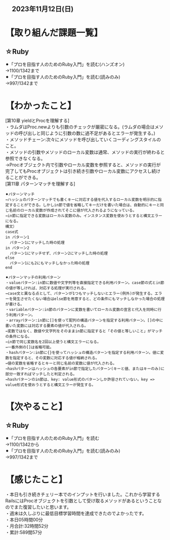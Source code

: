 ## 　2023年11月12日(日)
# 【取り組んだ課題一覧】
## ☆Ruby
⚫︎「プロを目指す人のためのRuby入門」を読む(ハンズオン)<br>
→1100/1342まで<br>
⚫︎「プロを目指す人のためのRuby入門」を読む(読みのみ)<br>
→997/1342まで<br>
# 【わかったこと】
[第10章 yieldとProcを理解する]<br>
・ラムダはProc.newよりも引数のチェックが厳密になる。(ラムダの場合はメソッドの呼び出しと同じように引数の数に過不足があるとエラーが発生する。)<br>
・メソッドチェーン:次々にメソッドを呼び出していくコーディングスタイルのこと。<br>
・メソッドの引数やメソッドのローカル変数は通常、メソッドの実行が終わると参照できなくなる。<br>
→Procオブジェクト内で引数やローカル変数を参照すると、メソッドの実行が完了してもProcオブジェクトは引き続き引数やローカル変数にアクセスし続けることができる。<br>
[第11章 パターンマッチを理解する]<br>
```
⚫︎パターンマッチ
→ハッシュのパターンマッチでも書くキーに対応する値を代入するローカル変数を明示的に指定することができる。しかしin節で値を省略してキーだけを書いた場合は、自動的にキーと同じ名前のローカル変数が作成されてそこに値が代入されるようになっている。
→in節に指定できる変数はローカル変数のみ。インスタンス変数を使おうとすると構文エラーになる。
構文）
case式
in パターン1
  パターン1にマッチした時の処理
in パターン2
  パターン1にマッチせず、パターン2にマッチした時の処理
else
  パターン1にも2にもマッチしなかった時の処理
end
```
```
⚫︎パターンマッチの利用パターン
・valueパターン:in節に数値や文字列等を直接指定できる利用パターン。case節の式とin節の値が等しければ、対応する処理が実行される。
→case文と異なる点として、パターンが1つもマッチしないとエラー(例外)が発生する。エラーを発生させたくない場合はelse節を用意すると、どの条件にもマッチしなかった場合の処理が書ける。
・variableパターン:in節のパターンに変数を書いてローカル変数の宣言と代入を同時に行う利用パターン。
・arrayパターン:in節に[]を使って配列の構造パターンを指定する利用パターン。[]の中に書いた変数には対応する要素の値が代入される。
→変数ではなく、数値や文字列をそのままin節に指定すると「その値と等しいこと」がマッチの条件になる。
→in節で同じ変数名を2回以上使うと構文エラーになる。
→一番外側の[]は省略可能。
・hashパターン:in節に{}を使ってハッシュの構造パターンを指定する利用パターン。値に変数を指定すると、その変数に対応する値が格納される。
→値の変数を省略するとキーと同じ名前の変数に値が代入される。
→hashパターンはハッシュの各要素がin節で指定したパターン(キーと値、またはキーのみ)に部分一致すればマッチしたと判定される。
→hashパターンのin節は、key: value形式のパターンしか許容されていない。key => value形式を使おうとすると構文エラーが発生する。
```
# 【次やること】
## ☆Ruby
⚫︎「プロを目指す人のためのRuby入門」を読む<br>
→1100/1342から<br>
⚫︎「プロを目指す人のためのRuby入門」を読む(読みのみ)<br>
→997/1342まで<br>
# 【感じたこと】
・本日も引き続きチェリー本でのインプットを行いました。これから学習するRailsにはProcオブジェクトを引数として受け取るメソッドがあるということなのでまた復習したいと思います。<br>
・週末は久しぶりに最低目標学習時間を達成できたのでよかったです。<br>
・本日05時間00分<br>
・月合計:32時間52分<br>
・累計:589間57分<br>
